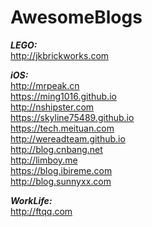 # AwesomeBlogs

***LEGO:***  
http://jkbrickworks.com  

***iOS:***  
http://mrpeak.cn  
https://ming1016.github.io  
http://nshipster.com  
https://skyline75489.github.io  
https://tech.meituan.com  
http://wereadteam.github.io  
http://blog.cnbang.net  
http://limboy.me  
https://blog.ibireme.com  
http://blog.sunnyxx.com  

***WorkLife:***  
http://ftqq.com

